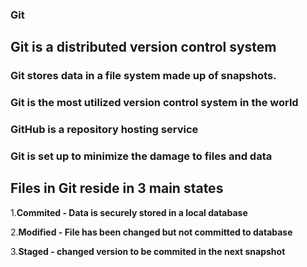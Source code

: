 ### Git
## Git is a distributed version control system
### Git stores data in a file system made up of snapshots.
### Git is the most utilized version control system in the world
### GitHub is a repository hosting service
### Git is set up to minimize the damage to files and data

## Files in Git reside in 3 main states
1.**Commited - Data is securely stored in a local database**

2.**Modified - File has been changed but not committed to database**

3.**Staged - changed version to be commited in the next snapshot**